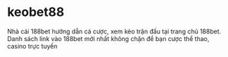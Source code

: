 # keobet88
Nhà cái 188bet hướng dẫn cá cược, xem kèo trận đấu tại trang chủ 188bet. Danh sách link vào 188bet mới nhất không chặn để bạn cược thể thao, casino trực tuyến
